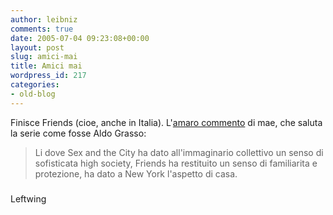 ```yaml
---
author: leibniz
comments: true
date: 2005-07-04 09:23:08+00:00
layout: post
slug: amici-mai
title: Amici mai
wordpress_id: 217
categories:
- old-blog
---
```


Finisce Friends (cioe, anche in Italia). L'[amaro commento](http://www.leftwing.it/index.php?id=307) di mae,  che saluta la serie come fosse Aldo Grasso: 

> Li dove Sex and the City ha dato
all'immaginario collettivo un senso di sofisticata high society,
Friends ha restituito un senso di familiarita e protezione, ha dato a
New York l'aspetto di casa.




### 
Leftwing
